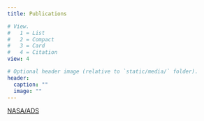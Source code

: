 ```yaml
---
title: Publications

# View.
#   1 = List
#   2 = Compact
#   3 = Card
#   4 = Citation
view: 4

# Optional header image (relative to `static/media/` folder).
header:
  caption: ""
  image: ""
---
```



[NASA/ADS](https://ui.adsabs.harvard.edu/search/p_=0&q=kimpson&sort=date%20desc%2C%20bibcode%20desc)
